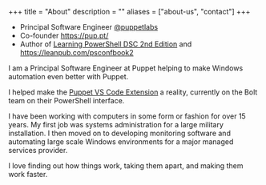 +++
title = "About"
description = ""
aliases = ["about-us", "contact"]
+++

- Principal Software Engineer [@puppetlabs](https://github.com/puppetlabs)
- Co-founder https://pup.pt/
- Author of [Learning PowerShell DSC 2nd Edition](https://www.amazon.com/Learning-PowerShell-DSC-deployment-configuration/dp/1787287246) and https://leanpub.com/psconfbook2


I am a Principal Software Engineer at Puppet helping to make Windows automation even better with Puppet.

I helped make the [Puppet VS Code Extension](https://pup.pt/) a reality, currently on the Bolt team on their PowerShell interface.

I have been working with computers in some form or fashion for over 15 years. My first job was systems administration for a large military installation. I then moved on to developing monitoring software and automating large scale Windows environments for a major managed services provider.

I love finding out how things work, taking them apart, and making them work faster.